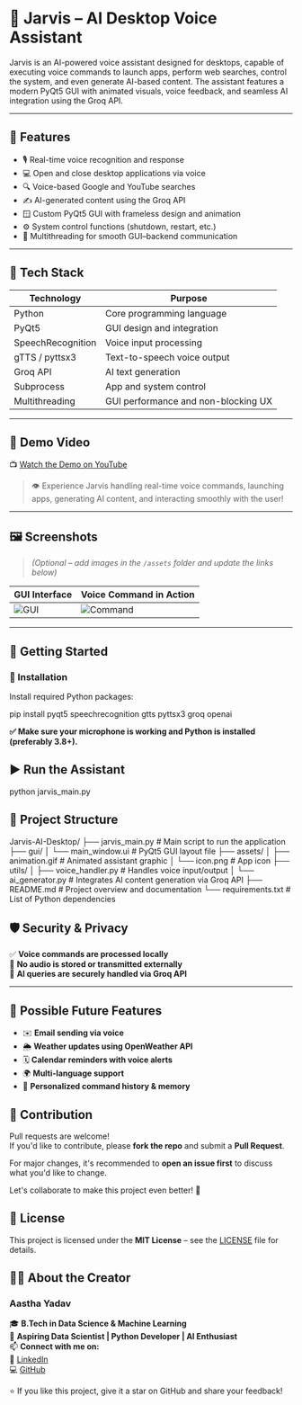 # 🤖 Jarvis – AI Desktop Voice Assistant

Jarvis is an AI-powered voice assistant designed for desktops, capable of executing voice commands to launch apps, perform web searches, control the system, and even generate AI-based content. The assistant features a modern PyQt5 GUI with animated visuals, voice feedback, and seamless AI integration using the Groq API.

---

## 🎯 Features

- 🎙️ Real-time voice recognition and response
- 💻 Open and close desktop applications via voice
- 🔍 Voice-based Google and YouTube searches
- ✍️ AI-generated content using the Groq API
- 🪟 Custom PyQt5 GUI with frameless design and animation
- ⚙️ System control functions (shutdown, restart, etc.)
- 🔄 Multithreading for smooth GUI–backend communication

---

## 🧠 Tech Stack

| Technology        | Purpose                             |
|-------------------|-------------------------------------|
| Python            | Core programming language           |
| PyQt5             | GUI design and integration          |
| SpeechRecognition | Voice input processing              |
| gTTS / pyttsx3    | Text-to-speech voice output         |
| Groq API          | AI text generation                  |
| Subprocess        | App and system control              |
| Multithreading    | GUI performance and non-blocking UX |

---

## 🎥 Demo Video

📺 [Watch the Demo on YouTube](https://youtu.be/your-video-link)

> 👁️ Experience Jarvis handling real-time voice commands, launching apps, generating AI content, and interacting smoothly with the user!

---

## 🖼️ Screenshots

> *(Optional – add images in the `/assets` folder and update the links below)*

| GUI Interface | Voice Command in Action |
|---------------|--------------------------|
| ![GUI](assets/gui_view.png) | ![Command](assets/command_demo.png) |

---

## 🚀 Getting Started

### 🔧 Installation

Install required Python packages:


pip install pyqt5 speechrecognition gtts pyttsx3 groq openai




 **✅ Make sure your microphone is working and Python is installed (preferably 3.8+).**


## ▶️ Run the Assistant
python jarvis_main.py


## 📁 Project Structure


Jarvis-AI-Desktop/
├── jarvis_main.py # Main script to run the application
├── gui/
│ └── main_window.ui # PyQt5 GUI layout file
├── assets/
│ ├── animation.gif # Animated assistant graphic
│ └── icon.png # App icon
├── utils/
│ ├── voice_handler.py # Handles voice input/output
│ └── ai_generator.py # Integrates AI content generation via Groq API
├── README.md # Project overview and documentation
└── requirements.txt # List of Python dependencies


## 🛡️ Security & Privacy  
✅ **Voice commands are processed locally**  
🚫 **No audio is stored or transmitted externally**  
🧠 **AI queries are securely handled via Groq API**

---

## 🧩 Possible Future Features  
- ✉️ **Email sending via voice**  
- 🌦️ **Weather updates using OpenWeather API**  
- 🗓️ **Calendar reminders with voice alerts**  
- 🌍 **Multi-language support**  
- 🧠 **Personalized command history & memory**



## 🤝 Contribution

Pull requests are welcome!  
If you'd like to contribute, please **fork the repo** and submit a **Pull Request**.

For major changes, it's recommended to **open an issue first** to discuss what you'd like to change.

Let's collaborate to make this project even better! 🚀


## 📄 License

This project is licensed under the **MIT License** – see the [LICENSE](./LICENSE) file for details.




## 🙋‍♀️ About the Creator  
### **Aastha Yadav**  
🎓 **B.Tech in Data Science & Machine Learning**  
💼 **Aspiring Data Scientist | Python Developer | AI Enthusiast**  
📫 **Connect with me on:**  
🔗 [LinkedIn](https://www.linkedin.com/in/aastha-yadav-89b41a332)  
💻 [GitHub](https://github.com/aastha-yadav2)


⭐ If you like this project, give it a star on GitHub and share your feedback!



